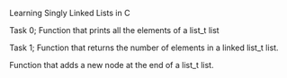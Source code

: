 Learning Singly Linked Lists in C

Task 0; Function that prints all the elements of a list_t list

Task 1; Function that returns the number of elements in a linked list_t list.

Function that adds a new node at the end of a list_t list.
